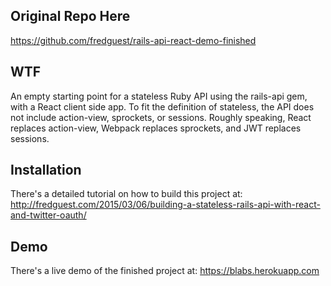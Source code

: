 Original Repo Here
---------------
https://github.com/fredguest/rails-api-react-demo-finished

WTF
---------------
An empty starting point for a stateless Ruby API using the rails-api gem, with a React client side app. To fit the definition of stateless, the API does not include action-view, sprockets, or sessions. Roughly speaking, React replaces action-view, Webpack replaces sprockets, and JWT replaces sessions.

Installation
---------------
There's a detailed tutorial on how to build this project at: http://fredguest.com/2015/03/06/building-a-stateless-rails-api-with-react-and-twitter-oauth/

Demo
---------------
There's a live demo of the finished project at: https://blabs.herokuapp.com

